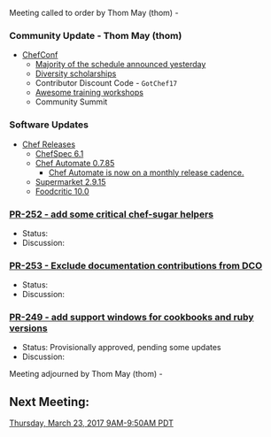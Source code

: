 Meeting called to order by Thom May (thom) -  

### Community Update - Thom May (thom)

* [ChefConf](https://chefconf.chef.io/2017/)
  * [Majority of the schedule announced yesterday](https://chefconf.chef.io/2017/agenda/)
  * [Diversity scholarships](https://chefconf.chef.io/2017/diversity-scholarship/)
  * Contributor Discount Code - `GotChef17`
  * [Awesome training workshops](https://blog.chef.io/2017/03/09/exclusive-workshops-chefconf-2017/)
  * Community Summit

### Software Updates

* [Chef Releases](https://discourse.chef.io/c/chef-release)
  * [ChefSpec 6.1](https://discourse.chef.io/t/chefspec-6-1-released/10552/1)
  * [Chef Automate 0.7.85](https://discourse.chef.io/t/chef-automate-release-0-7-85/10558/1)
    * [Chef Automate is now on a monthly release cadence.](https://blog.chef.io/2017/03/06/chef-automates-new-release-cadence/)
  * [Supermarket 2.9.15](https://discourse.chef.io/t/supermarket-2-9-15-release/10579)
  * [Foodcritic 10.0](https://discourse.chef.io/t/foodcritic-10-0-released/10582)

### [PR-252 - add some critical chef-sugar helpers](https://github.com/chef/chef-rfc/pull/252)
* Status:
* Discussion:

### [PR-253 - Exclude documentation contributions from DCO](https://github.com/chef/chef-rfc/pull/253)
* Status:
* Discussion:

### [PR-249 - add support windows for cookbooks and ruby versions](https://github.com/chef/chef-rfc/pull/249)
* Status:  Provisionally approved, pending some updates
* Discussion:

Meeting adjourned by Thom May (thom) -

## Next Meeting:

[Thursday, March 23, 2017 9AM-9:50AM PDT](http://everytimezone.com/#2017-3-23,240,cn3)